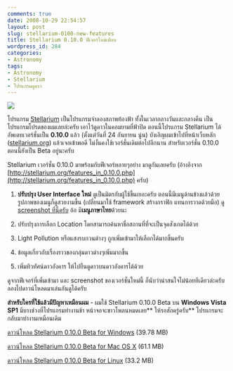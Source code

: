 ```yaml
---
comments: true
date: 2008-10-29 22:54:57
layout: post
slug: stellarium-0100-new-features
title: Stellarium 0.10.0 ฟีเจอร์ใหม่เพียบ
wordpress_id: 284
categories:
- Astronomy
tags:
- Astronomy
- Stellarium
- โปรแกรมดูดาว
---
```


![](http://www.armno.in.th/wp-content/uploads/2007/12/logo.jpg)



โปรแกรม [Stellarium](http://www.armno.in.th/20071220/%E0%B8%A3%E0%B8%B5%E0%B8%A7%E0%B8%B4%E0%B8%A7-stellarium-%E0%B9%82%E0%B8%9B%E0%B8%A3%E0%B9%81%E0%B8%81%E0%B8%A3%E0%B8%A1%E0%B8%94%E0%B8%B9%E0%B8%94%E0%B8%B2%E0%B8%A7) เป็นโปรแกรมจำลองสภาพท้องฟ้า ทั้งในเวลากลางวันและกลางคืน เป็นโปรแกรมโปรดของผมเลยล่ะครับ เอาไว้ดูดาวในคอมยามที่ฟ้าปิด ตอนนี้โปรแกรม Stellarium ได้อัพเดทเวอร์ชั่นเป็น **0.10.0** แล้ว (ตั้งแต่วันที่ 24 กันยายน นู่น) บังเอิญผมเข้าไปที่หน้าเว็บหลัก ([stellarium.org](http://stellarium.org/)) แล้วเจอเข้าพอดี ไม่งั้นคงใช้เวอร์ชั่นเดิมต่อไปอีกนาน สำหรับเวอร์ชั่น 0.10.0 ตอนนี้ยังเป็น Beta อยู่นะครับ



Stellarium เวอร์ชั่น 0.10.0 มาพร้อมกับฟีเจอร์หลายๆอย่าง มาดูกันเลยครับ (อ้างอิงจาก [http://stellarium.org/features_in_0.10.0.php](http://stellarium.org/features_in_0.10.0.php) ครับ)




  1. **ปรับปรุง User Interface ใหม่** ดูเป็นมิตรกับผู้ใช้ขึ้นเยอะครับ ตอนนี้มีเมนูด้านข้างแล้วด้วย รูปภาพของเมนูก็ดูสวยงามขึ้น (เปลี่ยนมาใช้ framework สร้างกราฟิก แทนการวาดด้วยมือ) [ดู screenshot ที่นี่ครับ](http://stellarium.org/img/screenshots/0.10-stel_gui.jpg) อ้อ มี**เมนูภาษาไทย**ด้วยนะ

  2. ปรับปรุงการเลือก Location โดยสามารถค้นหาชื่อสถานที่ที่จะเป็นจุดสังเกตได้ด้วย

  3. Light Pollution หรือแสงรบกวนต่างๆ ถูกเพิ่มเข้ามาให้เลือกได้มากขึ้นครับ

  4. ข้อมูลเกี่ยวกับเรื่องราวของกลุ่มดาวต่างๆเพิ่มมากขึ้น

  5. เพิ่มทิวทัศน์ดาวอังคาร ให้ไปยืนดูดาวบนดาวอังคารได้ด้วย


ดูจากฟีเจอร์ที่เพิ่มเข้ามา และ screenshot ของเวอร์ชั่นใหม่นี้ ก็นับว่าน่าสนใจไม่น้อยทีเดียวล่ะครับ ลองไปดาวน์โหลดมาเล่นกันดูได้ครับ



**สำหรับใครที่ใช้แล้วมีปัญหาเหมือนผม** - ผมใช้ Stellarium 0.10.0 Beta บน **Windows Vista SP1** มีบางช่วงที่โปรแกรมทำงานช้า หน้าจอจะขาวโพลนหมดเลย** ให้รอสักครู่ครับ** โปรแกรมจะกลับมาทำงานเหมือนเดิม



[ดาวน์โหลด Stellarium 0.10.0 Beta for Windows](http://downloads.sourceforge.net/stellarium/stellarium-0.10.0beta.exe) (39.78 MB)



[ดาวน์โหลด Stellarium 0.10.0 Beta for Mac OS X](http://downloads.sourceforge.net/stellarium/stellarium-0.10.0a.dmg) (61.1 MB)



[ดาวน์โหลด Stellarium 0.10.0 Beta for Linux](http://downloads.sourceforge.net/stellarium/stellarium-0.10.0.tgz) (33.2 MB)

